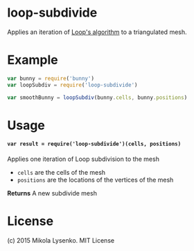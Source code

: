 loop-subdivide
==============
Applies an iteration of [Loop's algorithm](http://en.wikipedia.org/wiki/Loop_subdivision_surface) to a triangulated mesh.

# Example

```javascript
var bunny = require('bunny')
var loopSubdiv = require('loop-subdivide')

var smoothBunny = loopSubdiv(bunny.cells, bunny.positions)
```

# Usage

#### `var result = require('loop-subdivide')(cells, positions)`
Applies one iteration of Loop subdivision to the mesh

* `cells` are the cells of the mesh
* `positions` are the locations of the vertices of the mesh

**Returns** A new subdivide mesh

# License
(c) 2015 Mikola Lysenko. MIT License